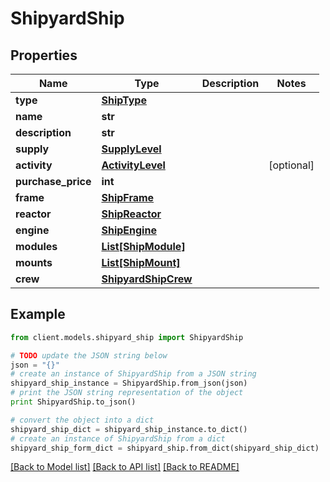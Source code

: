 # ShipyardShip

## Properties

Name | Type | Description | Notes
------------ | ------------- | ------------- | -------------
**type** | [**ShipType**](ShipType.md) |  |
**name** | **str** |  |
**description** | **str** |  |
**supply** | [**SupplyLevel**](SupplyLevel.md) |  |
**activity** | [**ActivityLevel**](ActivityLevel.md) |  | [optional]
**purchase_price** | **int** |  |
**frame** | [**ShipFrame**](ShipFrame.md) |  |
**reactor** | [**ShipReactor**](ShipReactor.md) |  |
**engine** | [**ShipEngine**](ShipEngine.md) |  |
**modules** | [**List[ShipModule]**](ShipModule.md) |  |
**mounts** | [**List[ShipMount]**](ShipMount.md) |  |
**crew** | [**ShipyardShipCrew**](ShipyardShipCrew.md) |  |

## Example

```python
from client.models.shipyard_ship import ShipyardShip

# TODO update the JSON string below
json = "{}"
# create an instance of ShipyardShip from a JSON string
shipyard_ship_instance = ShipyardShip.from_json(json)
# print the JSON string representation of the object
print ShipyardShip.to_json()

# convert the object into a dict
shipyard_ship_dict = shipyard_ship_instance.to_dict()
# create an instance of ShipyardShip from a dict
shipyard_ship_form_dict = shipyard_ship.from_dict(shipyard_ship_dict)
```

[[Back to Model list]](../README.md#documentation-for-models) [[Back to API list]](../README.md#documentation-for-api-endpoints) [[Back to README]](../README.md)
